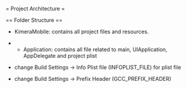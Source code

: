 = Project Architecture =

== Folder Structure ==

* KimeraMobile: contains all project files and resources.
* * Application: contains all file related to main, UIApplication, AppDelegate and project plist

* change Build Settings -> Info Plist file (INFOPLIST_FILE) for plist file
* change Build Settings -> Prefix Header (GCC_PREFIX_HEADER)